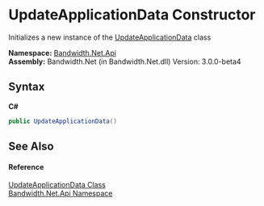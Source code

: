 ﻿# UpdateApplicationData Constructor 
 

Initializes a new instance of the <a href ="T_Bandwidth_Net_Api_UpdateApplicationData.md">UpdateApplicationData</a> class

**Namespace:**&nbsp;<a href ="N_Bandwidth_Net_Api.md">Bandwidth.Net.Api</a><br />**Assembly:**&nbsp;Bandwidth.Net (in Bandwidth.Net.dll) Version: 3.0.0-beta4

## Syntax

**C#**<br />
``` C#
public UpdateApplicationData()
```


## See Also


#### Reference
<a href ="T_Bandwidth_Net_Api_UpdateApplicationData.md">UpdateApplicationData Class</a><br /><a href ="N_Bandwidth_Net_Api.md">Bandwidth.Net.Api Namespace</a><br />
